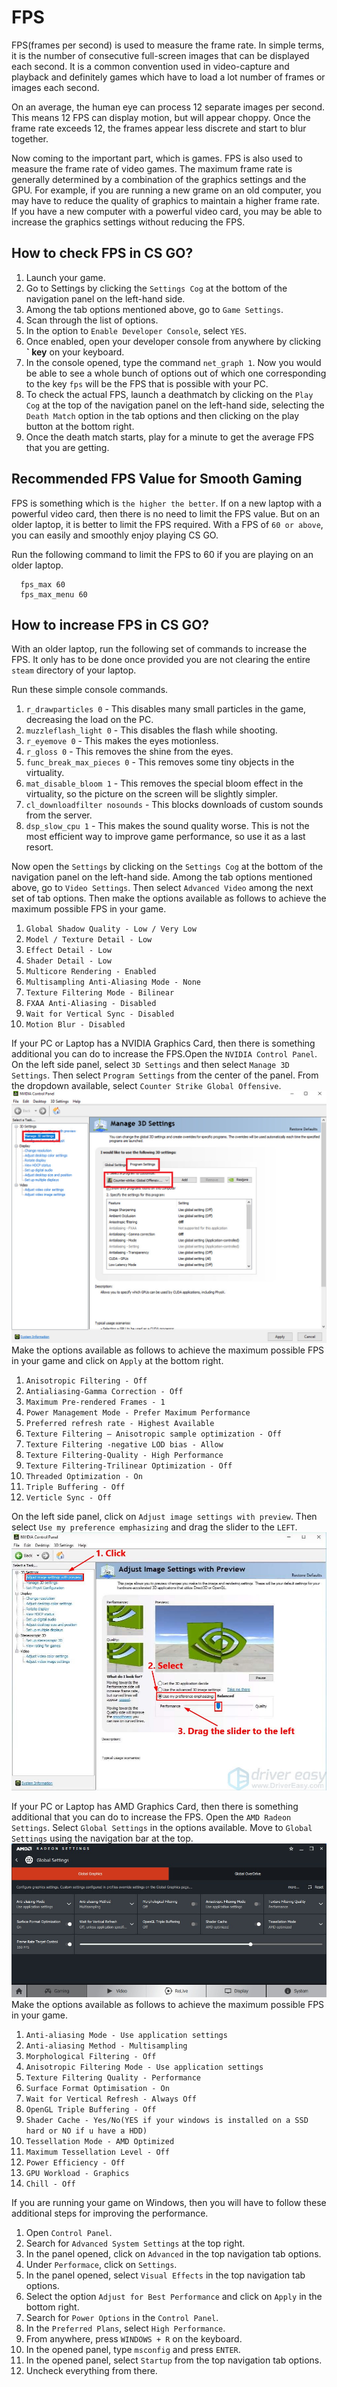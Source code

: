 # FPS

FPS(frames per second) is used to measure the frame rate. In simple terms, it is the number of consecutive full-screen images that can be displayed each second. It is a common convention used in video-capture and playback and definitely games which have to load a lot number of frames or images each second.

On an average, the human eye can process 12 separate images per second. This means 12 FPS can display motion, but will appear choppy. Once the frame rate exceeds 12, the frames appear less discrete and start to blur together.

Now coming to the important part, which is games. FPS is also used to measure the frame rate of video games. The maximum frame rate is generally determined by a combination of the graphics settings and the GPU. For example, if you are running a new grame on an old computer, you may have to reduce the quality of graphics to maintain a higher frame rate. If you have a new computer with a powerful video card, you may be able to increase the graphics settings without reducing the FPS.


## How to check FPS in CS GO?

1. Launch your game.
2. Go to Settings by clicking the `Settings Cog` at the bottom of the navigation panel on the left-hand side.
3. Among the tab options mentioned above, go to `Game Settings`.
4. Scan through the list of options.
5. In the option to `Enable Developer Console`, select `YES`.
6. Once enabled, open your developer console from anywhere by clicking **` key** on your keyboard.
7. In the console opened, type the command `net_graph 1`. Now you would be able to see a whole bunch of options out of which one corresponding to the key `fps` will be the FPS that is possible with your PC.
8. To check the actual FPS, launch a deathmatch by clicking on the `Play Cog` at the top of the navigation panel on the left-hand side, selecting the `Death Match` option in the tab options and then clicking on the play button at the bottom right.
9. Once the death match starts, play for a minute to get the average FPS that you are getting.


## Recommended FPS Value for Smooth Gaming

FPS is something which is `the higher the better`. If on a new laptop with a powerful video card, then there is no need to limit the FPS value. But on an older laptop, it is better to limit the FPS required. With a FPS of `60 or above`, you can easily and smoothly enjoy playing CS GO.

Run the following command to limit the FPS to 60 if you are playing on an older laptop.
```
  fps_max 60
  fps_max_menu 60
```


## How to increase FPS in CS GO?

With an older laptop, run the following set of commands to increase the FPS. It only has to be done once provided you are not clearing the entire `steam` directory of your laptop.

Run these simple console commands. 
1. `r_drawparticles 0` - This disables many small particles in the game, decreasing the load on the PC.
2. `muzzleflash_light 0` - This disables the flash while shooting.
3. `r_eyemove 0` - This makes the eyes motionless.
4. `r_gloss 0` - This removes the shine from the eyes.
5. `func_break_max_pieces 0` - This removes some tiny objects in the virtuality.
6. `mat_disable_bloom 1` - This removes the special bloom effect in the virtuality, so the picture on the screen will be slightly simpler.
7. `cl_downloadfilter nosounds` - This blocks downloads of custom sounds from the server.
8. `dsp_slow_cpu 1` - This makes the sound quality worse. This is not the most efficient way to improve game performance, so use it as a last resort.

Now open the `Settings` by clicking on the `Settings Cog` at the bottom of the navigation panel on the left-hand side. Among the tab options mentioned above, go to `Video Settings`. Then select `Advanced Video` among the next set of tab options. Then make the options available as follows to achieve the maximum possible FPS in your game.
1. `Global Shadow Quality - Low / Very Low`
2. `Model / Texture Detail - Low`
3. `Effect Detail - Low`
4. `Shader Detail - Low`
5. `Multicore Rendering - Enabled`
6. `Multisampling Anti-Aliasing Mode - None`
7. `Texture Filtering Mode - Bilinear`
8. `FXAA Anti-Aliasing - Disabled`
9. `Wait for Vertical Sync - Disabled`
10. `Motion Blur - Disabled`

If your PC or Laptop has a NVIDIA Graphics Card, then there is something additional you can do to increase the FPS.Open the `NVIDIA Control Panel`.  
On the left side panel, select `3D Settings` and then select `Manage 3D Settings`. Then select `Program Settings` from the center of the panel. From the dropdown available, select `Counter Strike Global Offensive`.
![NVIDIA Control Panel](./nvidia_cp.jpg)
Make the options available as follows to achieve the maximum possible FPS in your game and click on `Apply` at the bottom right.
1. `Anisotropic Filtering - Off`
2. `Antialiasing-Gamma Correction - Off`
3. `Maximum Pre-rendered Frames - 1`
4. `Power Management Mode - Prefer Maximum Performance`
5. `Preferred refresh rate - Highest Available`
6. `Texture Filtering – Anisotropic sample optimization - Off`
7. `Texture Filtering -negative LOD bias - Allow`
8. `Texture Filtering-Quality - High Performance`
9. `Texture Filtering-Trilinear Optimization - Off`
10. `Threaded Optimization - On`
11. `Triple Buffering - Off`
12. `Verticle Sync - Off`

On the left side panel, click on `Adjust image settings with preview`. Then select `Use my preference emphasizing` and drag the slider to the `LEFT`.
![NVIDIA Control Panel](./nvidia_cp_2.jpg) 

If your PC or Laptop has AMD Graphics Card, then there is something additional that you can do to increase the FPS. Open the `AMD Radeon Settings`. Select `Global Settings` in the options available. Move to `Global Settings` using the navigation bar at the top.
![AMD Radeon Settings](./amd_cp.jpg)
Make the options available as follows to achieve the maximum possible FPS in your game.
1. `Anti-aliasing Mode - Use application settings`
2. `Anti-aliasing Method - Multisampling`
3. `Morphological Filtering - Off`
4. `Anisotropic Filtering Mode - Use application settings`
5. `Texture Filtering Quality - Performance`
6. `Surface Format Optimisation - On`
7. `Wait for Vertical Refresh - Always Off`
8. `OpenGL Triple Buffering - Off`
9. `Shader Cache - Yes/No(YES if your windows is installed on a SSD hard or NO if u have a HDD)`
10. `Tessellation Mode - AMD Optimized`
11. `Maximum Tessellation Level - Off`
12. `Power Efficiency - Off`
13. `GPU Workload - Graphics`
14. `Chill - Off`

If you are running your game on Windows, then you will have to follow these additional steps for improving the performance.
1. Open `Control Panel`.
2. Search for `Advanced System Settings` at the top right.
3. In the panel opened, click on `Advanced` in the top navigation tab options.
4. Under `Performace`, click on `Settings`.
5. In the panel opened, select `Visual Effects` in the top navigation tab options.
6. Select the option `Adjust for Best Performance` and click on `Apply` in the bottom right.
7. Search for `Power Options` in the `Control Panel`.
8. In the `Preferred Plans`, select `High Performance`.
9. From anywhere, press `WINDOWS + R` on the keyboard.
10. In the opened panel, type `msconfig` and press `ENTER`.
11. In the opened panel, select `Startup` from the top navigation tab options.
12. Uncheck everything from there. 
